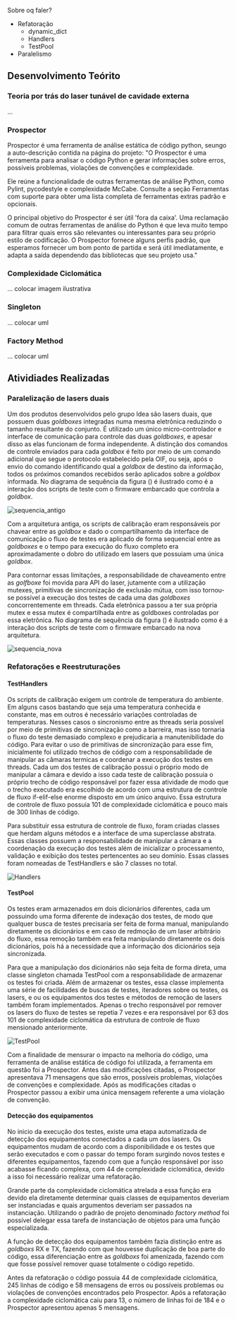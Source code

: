 Sobre oq faler?

* Refatoração
  * dynamic_dict
  * Handlers
  * TestPool
* Paralelismo

## Desenvolvimento Teórito

### Teoria por trás do laser tunável de cavidade externa

...

### Prospector

Prospector é uma ferramenta de análise estática de código python, seungo a auto-descrição contida na página do projeto: "O Prospector é uma ferramenta para analisar o código Python e gerar informações sobre erros, possíveis problemas, violações de convenções e complexidade.

Ele reúne a funcionalidade de outras ferramentas de análise Python, como Pylint, pycodestyle e complexidade McCabe. Consulte a seção Ferramentas com suporte para obter uma lista completa de ferramentas extras padrão e opcionais.

O principal objetivo do Prospector é ser útil 'fora da caixa'. Uma reclamação comum de outras ferramentas de análise do Python é que leva muito tempo para filtrar quais erros são relevantes ou interessantes para seu próprio estilo de codificação. O Prospector fornece alguns perfis padrão, que esperamos fornecer um bom ponto de partida e será útil imediatamente, e adapta a saída dependendo das bibliotecas que seu projeto usa."

### Complexidade Ciclomática
...
colocar imagem ilustrativa
### Singleton
...
colocar uml
### Factory Method
...
colocar uml
## Atividiades Realizadas

### Paralelização de lasers duais

Um dos produtos desenvolvidos pelo grupo Idea são lasers duais, que possuem duas _goldboxes_ integradas numa mesma eletrônica reduzindo o tamanho resultante do conjunto. É utilizado um único micro-controlador e interface de comunicação para controle das duas _goldboxes_, e apesar disso as elas funcionam de forma independente. A distinção dos comandos de controle enviados para cada _goldbox_ é feito por meio de um comando adicional que segue o protocolo estabelecido pela OIF, ou seja, após o envio do comando identificando qual a _goldbox_ de destino da informação, todos os próximos comandos recebidos serão aplicados sobre a _goldbox_ informada. No diagrama de sequência da figura () é ilustrado como é a interação dos scripts de teste com o firmware embarcado que controla a _goldbox_.

![sequencia_antigo](comando_old.png)

Com a arquitetura antiga, os scripts de calibração eram responsáveis por chavear entre as _goldbox_ e dado o compartilhamento da interface de comunicação o fluxo de testes era aplicado de forma sequencial entre as _goldboxes_ e o tempo para execução do fluxo completo era aproximadamente o dobro do utilizado em lasers que possuiam uma única _goldbox_.

Para contornar essas limitações, a responsabilidade de chaveamento entre as _golfboxe_ foi movida para API do laser, jutamente com a utilização mutexes, primitivas de sincronização de exclusão mútua, com isso tornou-se possível a execução dos testes de cada uma das _goldboxes_ concorrentemente em threads. Cada eletrônica passou a ter sua própria mutex e essa mutex é compartilhada entre as goldboxes controladas por essa eletrônica. No diagrama de sequência da figura () é ilustrado como é a interação dos scripts de teste com o firmware embarcado na nova arquitetura.

![sequencia_nova](comando_novo.png)

### Refatorações e Reestruturações

#### TestHandlers

Os scripts de calibração exigem um controle de temperatura do ambiente. Em alguns casos bastando que seja uma temperatura conhecida e constante, mas em outros é necessário variações controladas de temperaturas. Nesses casos o sincronismo entre as threads seria possível por meio de primitivas de sincronização como a barreira, mas isso tornaria o fluxo do teste demasiado complexo e prejudicaria a manutenibilidade do código. Para evitar o uso de primitivas de sincronização para esse fim, inicialmente foi utilizado trechos de código com a responsabilidade de manipular as câmaras termicas e coordenar a execução dos testes em threads. Cada um dos testes de calibração possui o próprio modo de manipular a câmara e devido a isso cada teste de calibração possuia o próprio trecho de código responsável por fazer essa atividade de modo que o trecho executado era escolhido de acordo com uma estrutura de controle de fluxo if-elif-else enorme disposto em um único arquivo. Essa estrutura de controle de fluxo possuia 101 de complexidade ciclomática e pouco mais de 300 linhas de código.

Para substituir essa estrutura de controle de fluxo, foram criadas classes que herdam alguns métodos e a interface de uma superclasse abstrata. Essas classes possuem a responsabilidade de manipular a câmara e a coordenação da execução dos testes além de inicializar o processamento, validação e exibição dos testes pertencentes ao seu domínio. Essas classes foram nomeadas de TestHandlers e são 7 classes no total.

![Handlers](handlers.png)

#### TestPool

Os testes eram armazenados em dois dicionários diferentes, cada um possuindo uma forma diferente de indexação dos testes, de modo que qualquer busca de testes precisaria ser feita de forma manual, manipulando diretamente os dicionários e em caso de redmoção de um laser arbitrário do fluxo, essa remoção também era feita manipulando diretamente os dois dicionários, pois há a necessidade que a informação dos dicionários seja sincronizada.

Para que a manipulação dos dicionários não seja feita de forma direta, uma classe singleton chamada TestPool com a responsabilidade de armazenar os testes foi criada. Além de armazenar os testes, essa classe implementa uma série de facilidades de buscas de testes, iteradores sobre os testes, os lasers, e ou os equipamentos dos testes e métodos de remoção de lasers também foram implementados. Apenas o trecho responsável por remover os lasers do fluxo de testes se repetia 7 vezes e era responsável por 63 dos 101 de complexidade ciclomática da estrutura de controle de fluxo mensionado anteriormente.

![TestPool](test_pool.png)

Com a finalidade de mensurar o impacto na melhoria do código, uma ferramenta de análise estática de código foi utilizada, a ferramenta em questão foi a Prospector. Antes das modificações citadas, o Prospector apresentava 71 mensagens que são erros, possíveis problemas, violações de convenções e complexidade. Após as modificações citadas o Prospector passou a exibir uma única mensagem referente a uma violação de convenção.

#### Detecção dos equipamentos

No inicio da execução dos testes, existe uma etapa automatizada de detecção dos equipamentos conectados a cada um dos lasers. Os equipamentos mudam de acordo com a disponibilidade e os testes que serão executados e com o passar do tempo foram surgindo novos testes e diferentes equipamentos, fazendo com que a função responsável por isso acabasse ficando complexa, com 44 de complexidade ciclomática, devido a isso foi necessário realizar uma refatoração.

Grande parte da complexidade ciclomática atrelada a essa função era devido ela diretamente determinar quais classes de equipamentos deveriam ser instanciadas e quais argumentos deveriam ser passados na instanciação. Utilizando o padrão de projeto denominado _factory method_ foi possível delegar essa tarefa de instanciação de objetos para uma função especializada.

A função de detecção dos equipamentos também fazia distinção entre as _goldboxs_ RX e TX, fazendo com que houvesse duplicação de boa parte do código, essa diferenciação entre as _goldboxs_ foi amenizada, fazendo com que fosse possível remover quase totalmente o código repetido.

Antes da refatoração o código possuia 44 de complexidade ciclomática, 245 linhas de código e 58 mensagens de erros ou possíveis problemas ou violações de convenções encontrados pelo Prospector. Após a refatoração a complexidade ciclomática caiu para 13, o número de linhas foi de 184 e o Prospector apresentou apenas 5 mensagens.